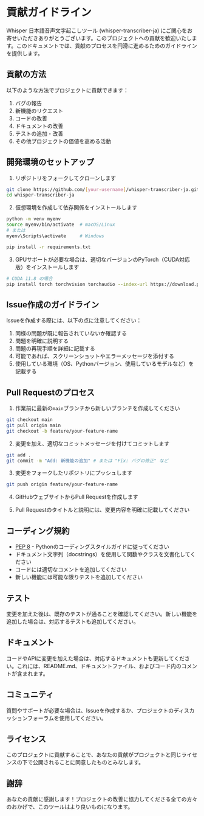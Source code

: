 # 貢献ガイドライン

Whisper 日本語音声文字起こしツール (whisper-transcriber-ja) にご関心をお寄せいただきありがとうございます。このプロジェクトへの貢献を歓迎いたします。このドキュメントでは、貢献のプロセスを円滑に進めるためのガイドラインを提供します。

## 貢献の方法

以下のような方法でプロジェクトに貢献できます：

1. バグの報告
2. 新機能のリクエスト
3. コードの改善
4. ドキュメントの改善
5. テストの追加・改善
6. その他プロジェクトの価値を高める活動

## 開発環境のセットアップ

1. リポジトリをフォークしてクローンします
```bash
git clone https://github.com/[your-username]/whisper-transcriber-ja.git
cd whisper-transcriber-ja
```

2. 仮想環境を作成して依存関係をインストールします
```bash
python -m venv myenv
source myenv/bin/activate  # macOS/Linux
# または
myenv\Scripts\activate     # Windows

pip install -r requirements.txt
```

3. GPUサポートが必要な場合は、適切なバージョンのPyTorch（CUDA対応版）をインストールします
```bash
# CUDA 11.8 の場合
pip install torch torchvision torchaudio --index-url https://download.pytorch.org/whl/cu118
```

## Issue作成のガイドライン

Issueを作成する際には、以下の点に注意してください：

1. 同様の問題が既に報告されていないか確認する
2. 問題を明確に説明する
3. 問題の再現手順を詳細に記載する
4. 可能であれば、スクリーンショットやエラーメッセージを添付する
5. 使用している環境（OS、Pythonバージョン、使用しているモデルなど）を記載する

## Pull Requestのプロセス

1. 作業前に最新の`main`ブランチから新しいブランチを作成してください
```bash
git checkout main
git pull origin main
git checkout -b feature/your-feature-name
```

2. 変更を加え、適切なコミットメッセージを付けてコミットします
```bash
git add .
git commit -m "Add: 新機能の追加" # または "Fix: バグの修正" など
```

3. 変更をフォークしたリポジトリにプッシュします
```bash
git push origin feature/your-feature-name
```

4. GitHubウェブサイトからPull Requestを作成します

5. Pull Requestのタイトルと説明には、変更内容を明確に記載してください

## コーディング規約

- [PEP 8](https://pep8.org/) - Pythonのコーディングスタイルガイドに従ってください
- ドキュメント文字列（docstrings）を使用して関数やクラスを文書化してください
- コードには適切なコメントを追加してください
- 新しい機能には可能な限りテストを追加してください

## テスト

変更を加えた後は、既存のテストが通ることを確認してください。新しい機能を追加した場合は、対応するテストも追加してください。

## ドキュメント

コードやAPIに変更を加えた場合は、対応するドキュメントも更新してください。これには、README.md、ドキュメントファイル、およびコード内のコメントが含まれます。

## コミュニティ

質問やサポートが必要な場合は、Issueを作成するか、プロジェクトのディスカッションフォーラムを使用してください。

## ライセンス

このプロジェクトに貢献することで、あなたの貢献がプロジェクトと同じライセンスの下で公開されることに同意したものとみなします。

## 謝辞

あなたの貢献に感謝します！プロジェクトの改善に協力してくださる全ての方々のおかげで、このツールはより良いものになります。
